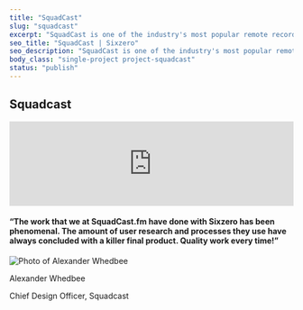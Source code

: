 ```yaml
---
title: "SquadCast"
slug: "squadcast"
excerpt: "SquadCast is one of the industry's most popular remote recording platforms that empower podcasters by capturing studio-quality audio and video conversations while allowing users to work remotely."
seo_title: "SquadCast | Sixzero"
seo_description: "SquadCast is one of the industry's most popular remote recording platforms that empower podcasters by capturing studio-quality audio and video conversations while allowing users to work remotely."
body_class: "single-project project-squadcast"
status: "publish"
---
```


<section class="project-header">
  <div class="project-header_copy">
    <h1>Squadcast</h1>
  </div>
</section>

<section class="project-video project-video--squadcast-intro">
  <div class="embed-container">
    <iframe src="https://player.vimeo.com/video/692217215?h=c3f78504a3?api=1&background=1" width="100%" height="auto" frameborder="0" webkitallowfullscreen mozallowfullscreen allowfullscreen></iframe>
  </div>
</section>

<section class="testimonial">
  <div class="testimonial-quote">
    <h4>“The work that we at SquadCast.fm have done with Sixzero has been phenomenal. The amount of user <span class="highlight"><span>research</span> <span>and</span> <span>processes</span></span> they use have always concluded with a killer final product. Quality work every time!”</h4>
  </div>
  <div class="testimonial-author">
    <img src="/images/index/testimonial-alexander-whedbee.jpg" alt="Photo of Alexander Whedbee" />
    <div class="testimonial-author_name">
      <p class="accent">Alexander Whedbee</p>
      <p class="accent accent--grey-normal">Chief Design Officer, Squadcast</p>
    </div>
  </div>
</section>